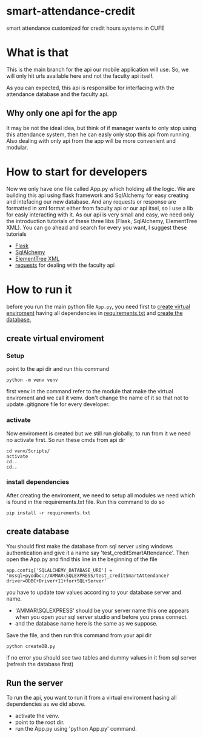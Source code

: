# smart-attendance-credit
smart attendance customized for credit hours systems in CUFE
# What is that

This is the main branch for the api our mobile application will use. So, we will only hit urls available here and not the faculty api itself.

As you can expected, this api is responsilbe for interfacing with the attendance database and the faculty api.
## Why only one api for the app
It may be not the ideal idea, but think of if manager wants to only stop using this attendance system, then he can easly only stop this
api from running.
Also dealing with only api from the app will be more convenient and modular.
# How to start for developers
Now we only have one file called App.py which holding all the logic. We are building this api using flask framework and 
SqlAlchemy for easy creating and intefacing our new database. And any requests or response are formatted in xml format either from faculty api or our api itsel, so I use a lib for
easly interacting with it. As our api is very small and easy, we need only the introduction tutorials of these three libs (Flask, SqlAlchemy, ElementTree XML).
You can go ahead and search for every you want, I suggest these tutorials
* [Flask](https://blog.miguelgrinberg.com/post/designing-a-restful-api-with-python-and-flask)
* [SqlAlchemy](http://flask-sqlalchemy.pocoo.org/2.3/quickstart/#a-minimal-application)
* [ElementTree XML](https://docs.python.org/3/library/xml.etree.elementtree.html#xml.etree.ElementTree.Element.remove)
* [requests](https://medium.com/@patrickcremin/http-requests-in-javascript-and-python-92b718b43b98) for dealing with the faculty api

# How to run it
before you run the main python file `App.py`, you need first to [create virtual enviroment](#create-virtual-enviroment) having all dependencies in [requirements.txt](https://github.com/AmmarRabie/smart-attendance-credit/blob/api/requirements.txt) and [create the database.](#create-database)

## create virtual enviroment
### Setup
point to the api dir and run this command
```
python -m venv venv
```
first venv in the command refer to the module that make the virtual enviroment and we call it venv. don't change the name of it so that not to update .gitignore file for every developer.

### activate
Now enviroment is created but we still run globally, to run from it we need no activate first. So run these cmds from api dir
```
cd venv/Scripts/
activate
cd..
cd..
```
### install dependencies
After creating the enviroment, we need to setup all modules we need which is found in the requirements.txt file. Run this command to do so
```
pip install -r requirements.txt
```

## create database
You should first make the database from sql server using windows authentication and give it a name say 'test_creditSmartAttendance'. Then open the App.py and find this line in the beginning of the file
```
app.config['SQLALCHEMY_DATABASE_URI'] = 'mssql+pyodbc://AMMAR\SQLEXPRESS/test_creditSmartAttendance?driver=ODBC+Driver+11+for+SQL+Server'
```
you have to update tow values according to your database server and name.
* 'AMMAR\SQLEXPRESS' should be your server name this one appears when you open your sql server studio and before you press connect.
* and the database name here is the same as we suppose.

Save the file, and then run this command from your api dir
```
python createDB.py
```
if no error you should see two tables and dummy values in it from sql server (refresh the database first)
## Run the server
To run the api, you want to run it from a virtual enviroment hasing all dependencies as we did above.
* activate the venv.
* point to the root dir.
* run the App.py using 'python App.py' command.
